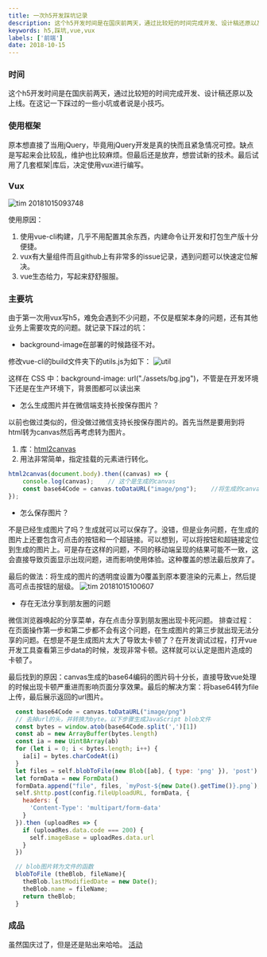 ```yaml
---
title: 一次h5开发踩坑记录
description: 这个h5开发时间是在国庆前两天，通过比较短的时间完成开发、设计稿还原以及上线。在这记一下踩过的一些小坑或者说是小技巧。
keywords: h5,踩坑,vue,vux
labels: ['前端']
date: 2018-10-15
---
```


### 时间
这个h5开发时间是在国庆前两天，通过比较短的时间完成开发、设计稿还原以及上线。在这记一下踩过的一些小坑或者说是小技巧。

### 使用框架

原本想直接了当用jQuery，毕竟用jQuery开发是真的快而且紧急情况可控。缺点是写起来会比较乱，维护也比较麻烦。但最后还是放弃，想尝试新的技术。最后试用了几套框架|库后，决定使用vux进行编写。
<!--more-->
### Vux
![tim 20181015093748](https://user-images.githubusercontent.com/21136420/48887191-5af85100-ee69-11e8-84e9-fc534223e75b.png)

使用原因：  

1. 使用vue-cli构建，几乎不用配置其余东西，内建命令让开发和打包生产版十分便捷。
2. vux有大量组件而且github上有非常多的issue记录，遇到问题可以快速定位解决。
3. vue生态给力，写起来舒舒服服。

### 主要坑

由于第一次用vux写h5，难免会遇到不少问题，不仅是框架本身的问题，还有其他业务上需要攻克的问题。就记录下踩过的坑：

- background-image在部署的时候路径不对。

修改vue-cli的build文件夹下的utils.js为如下：
![util](https://user-images.githubusercontent.com/21136420/48887225-7b281000-ee69-11e8-85a0-6e465667d9c4.png)

这样在 CSS 中：background-image: url("./assets/bg.jpg")，不管是在开发环境下还是在生产环境下，背景图都可以读出来

- 怎么生成图片并在微信端支持长按保存图片？  

以前也做过类似的，但没做过微信支持长按保存图片的。首先当然是要用到将html转为canvas然后再考虑转为图片。

1. 库：[html2canvas](https://html2canvas.hertzen.com/documentation)
2. 用法非常简单，指定挂载的元素进行转化。

```javascript
html2canvas(document.body).then((canvas) => {
    console.log(canvas);    // 这个是生成的canvas
    const base64Code = canvas.toDataURL("image/png");    //将生成的canvas通过api`toDataURL`转为base64格式图片。
});
```

- 怎么保存图片？

不是已经生成图片了吗？生成就可以可以保存了。没错，但是业务问题，在生成的图片上还要包含可点击的按钮和一个超链接。可以想到，可以将按钮和超链接定位到生成的图片上。可是存在这样的问题，不同的移动端呈现的结果可能不一致，这会直接导致页面显示出现问题，进而影响使用体验。这种覆盖的想法最后放弃了。

最后的做法：将生成的图片的透明度设置为0覆盖到原本要渲染的元素上，然后提高可点击按钮的层级。
![tim 20181015100607](https://user-images.githubusercontent.com/21136420/48887259-95fa8480-ee69-11e8-8564-ddbccc8f1e26.png)

- 存在无法分享到朋友圈的问题

微信浏览器唤起的分享菜单，存在点击分享到朋友圈出现卡死问题。
排查过程： 在页面操作第一步和第二步都不会有这个问题，在生成图片的第三步就出现无法分享的问题。在想是不是生成图片太大了导致太卡顿了？在开发调试过程，打开vue开发工具查看第三步data的时候，发现非常卡顿。这样就可以认定是图片造成的卡顿了。

最后找到的原因：canvas生成的base64编码的图片码十分长，直接导致vue处理的时候出现卡顿严重进而影响页面分享效果。最后的解决方案：将base64转为file上传，最后展示返回的url图片。
```javascript
  const base64Code = canvas.toDataURL("image/png")
  // 去掉url的头，并转换为byte。以下步骤生成JavaScript blob文件
  const bytes = window.atob(base64Code.split(',')[1])
  const ab = new ArrayBuffer(bytes.length)
  const ia = new Uint8Array(ab)
  for (let i = 0; i < bytes.length; i++) {
    ia[i] = bytes.charCodeAt(i)
  }
  let files = self.blobToFile(new Blob([ab], { type: 'png' }), 'post')
  let formData = new FormData()
  formData.append("file", files, `myPost-${new Date().getTime()}.png`);
  self.$http.post(config.fileUploadURL, formData, {
    headers: {
      'Content-Type': 'multipart/form-data'
    }
  }).then (uploadRes => {
    if (uploadRes.data.code === 200) {
      self.imageBase = uploadRes.data.url
    }
  })
```
```javascript
  // blob图片转为文件的函数
  blobToFile (theBlob, fileName){
    theBlob.lastModifiedDate = new Date();
    theBlob.name = fileName;
    return theBlob;
  }
```
### 成品
虽然国庆过了，但是还是贴出来哈哈。
[活动](http://xiaolu.ybj.com/wechat/html/gqyx/index.html)